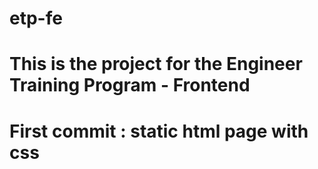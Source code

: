 # etp-fe
# This is the project for the Engineer Training Program - Frontend

# First commit : static html page with css
